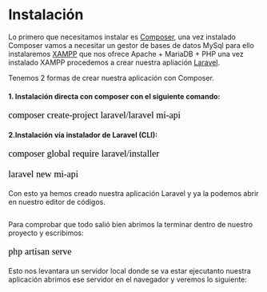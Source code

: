 # Instalación

Lo primero que necesitamos instalar es [Composer](https://getcomposer.org/), una vez instalado Composer vamos a necesitar un gestor de bases de datos MySql para ello instalaremos [XAMPP](https://www.apachefriends.org/es/index.html) que nos ofrece Apache + MariaDB + PHP una vez instalado XAMPP procedemos a crear nuestra apliación [Laravel](https://laravel.com/docs/8.x).

Tenemos 2 formas de crear nuestra aplicación con Composer.
#### 1. Instalación directa con composer con el siguiente comando:
<p style="font-family: Verdana; font-size:14pt; color:black">
    composer create-project laravel/laravel mi-api
</p>

#### 2.Instalación vía instalador de Laravel (CLI):
<p style="font-family: Verdana; font-size:14pt; color:black">
    composer global require laravel/installer
</p>
<p style="font-family: Verdana; font-size:14pt; color:black">
    laravel new mi-api
</p>

Con esto ya hemos creado nuestra aplicación Laravel y ya la podemos abrir en nuestro editor de códigos.

<img :src="$withBase('/img/project.png')">

Para comprobar que todo salió bien abrimos la terminar dentro de nuestro proyecto y escribimos:
<p style="font-family: Verdana; font-size:14pt; color:black">
    php artisan serve
</p>
Esto nos levantara un servidor local donde se va estar ejecutanto nuestra aplicación abrimos ese servidor en el navegador y veremos lo siguiente:

<img :src="$withBase('/img/aplicacion.png')">